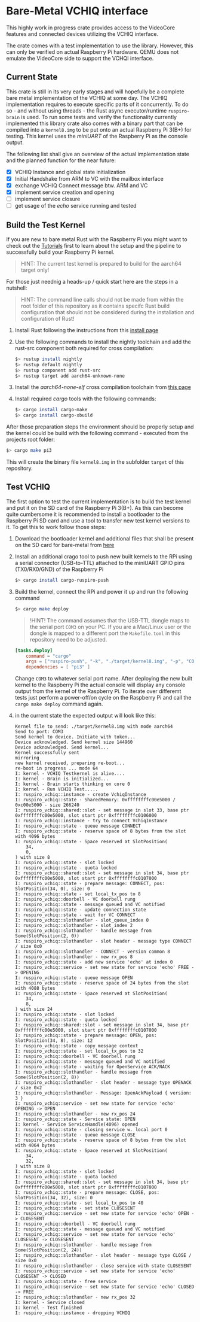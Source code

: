 # Bare-Metal VCHIQ interface

This highly work in progress crate provides access to the VideoCore features and connected devices utilizing the VCHIQ interface.

The crate comes with a test implementation to use the library. However, this can only be verified on actual Raspberry Pi hardware. QEMU does not emulate the VideoCore side to support the VCHQI interface.

## Current State

This crate is still in its very early stages and will hopefully be a complete bare metal implementation of the VCHIQ at some day. The VCHIQ implementation requires to execute specific parts of it concurrently. To do so - and without using threads - the Rust async executor/runtime `ruspiro-brain` is used. To run some tests and verify the functionality currently implemented this library crate also comes with a binary part that can be compiled into a `kernel8.img` to be put onto an actual Raspberry Pi 3(B+) for testing. This kernel uses the *miniUART* of the Raspberry Pi as the console output.

The following list shall give an overview of the actual implementation state and the planned function for the near future:

- [x] VCHIQ Instance and global state initialization
- [x] Initial Handshake from ARM to VC with the mailbox interface
- [x] exchange VCHIQ Connect message btw. ARM and VC
- [x] implement service creation and opening
- [ ] implement service closure
- [ ] get usage of the *echo* service running and tested

## Build the Test Kernel

If you are new to bare metal Rust with the Raspberry Pi you might want to check out the [Tutorials](https://github.com/RusPiRo/ruspiro-tutorials) first to learn about the setup and the pipeline to successfully build your Raspberry Pi kernel.

> HINT: The current test kernel is prepared to build for the aarch64 target only!

For those just neednig a heads-up / quick start here are the steps in a nutshell:

> HINT: The command line calls should not be made from within the root folder of this repository as it contains specifc Rust build configuration that should not be considered during the installation and configuration of Rust!

1. Install Rust following the instructions from this [install page](https://www.rust-lang.org/tools/install)

2. Use the following commands to install the nightly toolchain and add the rust-src component both required for cross compilation:

    ```bash
    $> rustup install nightly
    $> rustup default nightly
    $> rustup component add rust-src
    $> rustup target add aarch64-unknown-none
    ```

3. Install the *aarch64-none-elf* cross compilation toolchain from [this page](https://developer.arm.com/tools-and-software/open-source-software/developer-tools/gnu-toolchain/gnu-a/downloads)

4. Install required *cargo* tools with the following commands:

    ```bash
    $> cargo install cargo-make
    $> cargo install cargo-xbuild
    ```

After those preparation steps the environment should be properly setup and the kernel could be build with the following command - executed from the projects root folder:

```bash
$> cargo make pi3
```

This will create the binary file `kernel8.img` in the subfolder `target` of this repository.

## Test VCHIQ

The first option to test the current implementation is to build the test kernel and put it on the SD card of the Raspberry Pi 3(B+). As this can become quite cumbersome it is recommended to install a bootloader to the Raspberry Pi SD card and use a tool to transfer new test kernel versions to it. To get this to work follow those steps:

1. Download the bootloader kernel and additional files that shall be present on the SD card for bare-metal from [here](https://github.com/RusPiRo/ruspiro-tutorials/tree/master/RPi)

2. Install an additional crago tool to push new built kernels to the RPi using a serial connector (USB-to-TTL) attached to the miniUART GPIO pins (TX0/RX0/GND) of the Raspberry Pi

    ```bash
    $> cargo install cargo-ruspiro-push
    ```

3. Build the kernel, connect the RPi and power it up and run the following command

    ```bash
    $> cargo make deploy
    ```

    > !HINT! The command assumes that the USB-TTL dongle maps to the serial port `COM3` on your PC. If you are a Mac/Linux user or the dongle is mapped to a different port the `Makefile.toml` in this repository need to be adjusted.

    ```toml
    [tasks.deploy]
        command = "cargo"
        args = ["ruspiro-push", "-k", "./target/kernel8.img", "-p", "COM3"]
        dependencies = [ "pi3" ]
    ```

    Change `COM3` to whatever serial port name. After deploying the new built kernel to the Raspberry Pi the actual console will display any console output from the kernel of the Raspberry Pi. To iterate over differemt tests just perform a power-off/on cycle on the Raspberry Pi and call the `cargo make deploy` command again.

4. in the current state the expected output will look like this:

    ```text
    Kernel file to send: ./target/kernel8.img with mode aarch64
    Send to port: COM3
    Send kernel to device. Initiate with token...
    Device acknowledged. Send kernel size 144960
    Device acknowledged. Send kernel...
    Kernel successfully sent
    mirroring
    new kernel received, preparing re-boot...
    re-boot in progress ... mode 64
    I: kernel - VCHIQ Testkernel is alive....
    I: kernel - Brain is initialized...
    I: kernel - Brain starts thinking on core 0
    I: kernel - Run VCHIQ Test.....
    I: ruspiro_vchiq::instance - create VchiqInstance
    I: ruspiro_vchiq::state - SharedMemory: 0xffffffffc00e5000 / 0xc00e5000 - size 266240
    I: ruspiro_vchiq::shared::slot - set message in slot 33, base ptr 0xffffffffc00e5000, slot start ptr 0xffffffffc0106000
    I: ruspiro_vchiq::instance - try to connect VchiqInstance
    I: ruspiro_vchiq::state - queue message CONNECT
    I: ruspiro_vchiq::state - reserve space of 8 bytes from the slot  with 4096 bytes
    I: ruspiro_vchiq::state - Space reserved at SlotPosition(
        34,
        0,
    ) with size 8
    I: ruspiro_vchiq::state - slot locked
    I: ruspiro_vchiq::state - quota locked
    I: ruspiro_vchiq::shared::slot - set message in slot 34, base ptr 0xffffffffc00e5000, slot start ptr 0xffffffffc0107000
    I: ruspiro_vchiq::state - prepare message: CONNECT, pos: SlotPosition(34, 0), size: 0
    I: ruspiro_vchiq::state - set local_tx_pos to 8
    I: ruspiro_vchiq::doorbell - VC doorbell rung
    I: ruspiro_vchiq::state - message queued and VC notified
    I: ruspiro_vchiq::state - update connection state
    I: ruspiro_vchiq::state - wait for VC CONNECT
    I: ruspiro_vchiq::slothandler - slot_queue_index 0
    I: ruspiro_vchiq::slothandler - slot_index 2
    I: ruspiro_vchiq::slothandler - handle message from Some(SlotPosition(2, 0))
    I: ruspiro_vchiq::slothandler - slot header - message type CONNECT / size 0x0
    I: ruspiro_vchiq::slothandler - CONNECT - version common 8
    I: ruspiro_vchiq::slothandler - new rx_pos 8
    I: ruspiro_vchiq::state - add new service 'echo' at index 0
    I: ruspiro_vchiq::service - set new state for service 'echo' FREE -> OPENING
    I: ruspiro_vchiq::state - queue message OPEN
    I: ruspiro_vchiq::state - reserve space of 24 bytes from the slot  with 4088 bytes
    I: ruspiro_vchiq::state - Space reserved at SlotPosition(
        34,
        8,
    ) with size 24
    I: ruspiro_vchiq::state - slot locked
    I: ruspiro_vchiq::state - quota locked
    I: ruspiro_vchiq::shared::slot - set message in slot 34, base ptr 0xffffffffc00e5000, slot start ptr 0xffffffffc0107000
    I: ruspiro_vchiq::state - prepare message: OPEN, pos: SlotPosition(34, 8), size: 12
    I: ruspiro_vchiq::state - copy message context
    I: ruspiro_vchiq::state - set local_tx_pos to 32
    I: ruspiro_vchiq::doorbell - VC doorbell rung
    I: ruspiro_vchiq::state - message queued and VC notified
    I: ruspiro_vchiq::state - waiting for OpenService ACK/NACK
    I: ruspiro_vchiq::slothandler - handle message from Some(SlotPosition(2, 8))
    I: ruspiro_vchiq::slothandler - slot header - message type OPENACK / size 0x2
    I: ruspiro_vchiq::slothandler - Message: OpenAckPayload { version: 3 }
    I: ruspiro_vchiq::service - set new state for service 'echo' OPENING -> OPEN
    I: ruspiro_vchiq::slothandler - new rx_pos 24
    I: ruspiro_vchiq::state - Service state: OPEN
    I: kernel - Service ServiceHandle(4096) opened
    I: ruspiro_vchiq::state - closing service w. local port 0
    I: ruspiro_vchiq::state - queue message CLOSE
    I: ruspiro_vchiq::state - reserve space of 8 bytes from the slot  with 4064 bytes
    I: ruspiro_vchiq::state - Space reserved at SlotPosition(
        34,
        32,
    ) with size 8
    I: ruspiro_vchiq::state - slot locked
    I: ruspiro_vchiq::state - quota locked
    I: ruspiro_vchiq::shared::slot - set message in slot 34, base ptr 0xffffffffc00e5000, slot start ptr 0xffffffffc0107000
    I: ruspiro_vchiq::state - prepare message: CLOSE, pos: SlotPosition(34, 32), size: 0
    I: ruspiro_vchiq::state - set local_tx_pos to 40
    I: ruspiro_vchiq::state - set state CLOSESENT
    I: ruspiro_vchiq::service - set new state for service 'echo' OPEN -> CLOSESENT
    I: ruspiro_vchiq::doorbell - VC doorbell rung
    I: ruspiro_vchiq::state - message queued and VC notified
    I: ruspiro_vchiq::service - set new state for service 'echo' CLOSESENT -> CLOSESENT
    I: ruspiro_vchiq::slothandler - handle message from Some(SlotPosition(2, 24))
    I: ruspiro_vchiq::slothandler - slot header - message type CLOSE / size 0x0
    I: ruspiro_vchiq::slothandler - close service with state CLOSESENT
    I: ruspiro_vchiq::service - set new state for service 'echo' CLOSESENT -> CLOSED
    I: ruspiro_vchiq::state - free service
    I: ruspiro_vchiq::service - set new state for service 'echo' CLOSED -> FREE
    I: ruspiro_vchiq::slothandler - new rx_pos 32
    I: kernel - Service closed
    I: kernel - Test finished
    I: ruspiro_vchiq::instance - dropping VCHIQ
    ```
